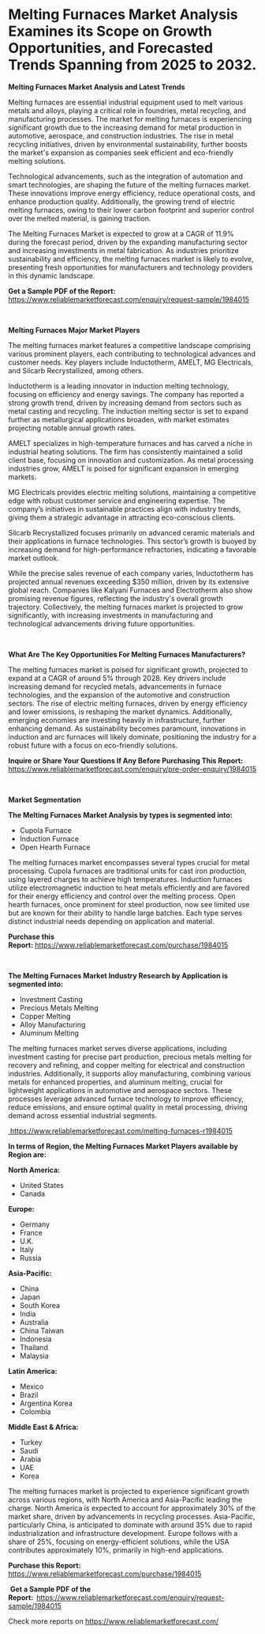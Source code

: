<p><h1>Melting Furnaces Market Analysis Examines its Scope on Growth Opportunities, and Forecasted Trends Spanning from 2025 to 2032.</h1></p><p><strong>Melting Furnaces Market Analysis and Latest Trends</strong></p>
<p><p>Melting furnaces are essential industrial equipment used to melt various metals and alloys, playing a critical role in foundries, metal recycling, and manufacturing processes. The market for melting furnaces is experiencing significant growth due to the increasing demand for metal production in automotive, aerospace, and construction industries. The rise in metal recycling initiatives, driven by environmental sustainability, further boosts the market's expansion as companies seek efficient and eco-friendly melting solutions.</p><p>Technological advancements, such as the integration of automation and smart technologies, are shaping the future of the melting furnaces market. These innovations improve energy efficiency, reduce operational costs, and enhance production quality. Additionally, the growing trend of electric melting furnaces, owing to their lower carbon footprint and superior control over the melted material, is gaining traction.</p><p>The Melting Furnaces Market is expected to grow at a CAGR of 11.9% during the forecast period, driven by the expanding manufacturing sector and increasing investments in metal fabrication. As industries prioritize sustainability and efficiency, the melting furnaces market is likely to evolve, presenting fresh opportunities for manufacturers and technology providers in this dynamic landscape.</p></p>
<p><strong>Get a Sample PDF of the Report:&nbsp;</strong> <a href="https://www.reliablemarketforecast.com/enquiry/request-sample/1984015?utm_campaign=2452&utm_medium=2&utm_source=Github&utm_content=ia&utm_term=08042025&utm_id=melting-furnaces">https://www.reliablemarketforecast.com/enquiry/request-sample/1984015</a></p>
<p>&nbsp;</p>
<p><strong>Melting Furnaces Major Market Players</strong></p>
<p><p>The melting furnaces market features a competitive landscape comprising various prominent players, each contributing to technological advances and customer needs. Key players include Inductotherm, AMELT, MG Electricals, and Silcarb Recrystallized, among others.</p><p>Inductotherm is a leading innovator in induction melting technology, focusing on efficiency and energy savings. The company has reported a strong growth trend, driven by increasing demand from sectors such as metal casting and recycling. The induction melting sector is set to expand further as metallurgical applications broaden, with market estimates projecting notable annual growth rates.</p><p>AMELT specializes in high-temperature furnaces and has carved a niche in industrial heating solutions. The firm has consistently maintained a solid client base, focusing on innovation and customization. As metal processing industries grow, AMELT is poised for significant expansion in emerging markets.</p><p>MG Electricals provides electric melting solutions, maintaining a competitive edge with robust customer service and engineering expertise. The company’s initiatives in sustainable practices align with industry trends, giving them a strategic advantage in attracting eco-conscious clients.</p><p>Silcarb Recrystallized focuses primarily on advanced ceramic materials and their applications in furnace technologies. This sector’s growth is buoyed by increasing demand for high-performance refractories, indicating a favorable market outlook.</p><p>While the precise sales revenue of each company varies, Inductotherm has projected annual revenues exceeding $350 million, driven by its extensive global reach. Companies like Kalyani Furnaces and Electrotherm also show promising revenue figures, reflecting the industry's overall growth trajectory. Collectively, the melting furnaces market is projected to grow significantly, with increasing investments in manufacturing and technological advancements driving future opportunities.</p></p>
<p>&nbsp;</p>
<p><strong>What Are The Key Opportunities For Melting Furnaces Manufacturers?</strong></p>
<p><p>The melting furnaces market is poised for significant growth, projected to expand at a CAGR of around 5% through 2028. Key drivers include increasing demand for recycled metals, advancements in furnace technologies, and the expansion of the automotive and construction sectors. The rise of electric melting furnaces, driven by energy efficiency and lower emissions, is reshaping the market dynamics. Additionally, emerging economies are investing heavily in infrastructure, further enhancing demand. As sustainability becomes paramount, innovations in induction and arc furnaces will likely dominate, positioning the industry for a robust future with a focus on eco-friendly solutions.</p></p>
<p><strong>Inquire or Share Your Questions If Any Before Purchasing This Report:</strong> <a href="https://www.reliablemarketforecast.com/enquiry/pre-order-enquiry/1984015?utm_campaign=2452&utm_medium=2&utm_source=Github&utm_content=ia&utm_term=08042025&utm_id=melting-furnaces">https://www.reliablemarketforecast.com/enquiry/pre-order-enquiry/1984015</a></p>
<p>&nbsp;</p>
<p><strong>Market Segmentation</strong></p>
<p><strong>The Melting Furnaces Market Analysis by types is segmented into:</strong></p>
<p><ul><li>Cupola Furnace</li><li>Induction Furnace</li><li>Open Hearth Furnace</li></ul></p>
<p><p>The melting furnaces market encompasses several types crucial for metal processing. Cupola furnaces are traditional units for cast iron production, using layered charges to achieve high temperatures. Induction furnaces utilize electromagnetic induction to heat metals efficiently and are favored for their energy efficiency and control over the melting process. Open hearth furnaces, once prominent for steel production, now see limited use but are known for their ability to handle large batches. Each type serves distinct industrial needs depending on application and material.</p></p>
<p><strong>Purchase this Report:&nbsp;</strong><a href="https://www.reliablemarketforecast.com/purchase/1984015?utm_campaign=2452&utm_medium=2&utm_source=Github&utm_content=ia&utm_term=08042025&utm_id=melting-furnaces">https://www.reliablemarketforecast.com/purchase/1984015</a></p>
<p>&nbsp;</p>
<p><strong>The Melting Furnaces Market Industry Research by Application is segmented into:</strong></p>
<p><ul><li>Investment Casting</li><li>Precious Metals Melting</li><li>Copper Melting</li><li>Alloy Manufacturing</li><li>Aluminum Melting</li></ul></p>
<p><p>The melting furnaces market serves diverse applications, including investment casting for precise part production, precious metals melting for recovery and refining, and copper melting for electrical and construction industries. Additionally, it supports alloy manufacturing, combining various metals for enhanced properties, and aluminum melting, crucial for lightweight applications in automotive and aerospace sectors. These processes leverage advanced furnace technology to improve efficiency, reduce emissions, and ensure optimal quality in metal processing, driving demand across essential industrial segments.</p></p>
<p><a href="https://www.reliablemarketforecast.com/melting-furnaces-r1984015?utm_campaign=2452&utm_medium=2&utm_source=Github&utm_content=ia&utm_term=08042025&utm_id=melting-furnaces">&nbsp;https://www.reliablemarketforecast.com/melting-furnaces-r1984015</a></p>
<p><strong>In terms of Region, the Melting Furnaces Market Players available by Region are:</strong></p>
<p>
    <p> <strong> North America: </strong>
        <ul>
            <li>United States</li>
            <li>Canada</li>
        </ul>
        </p> 
    <p> <strong> Europe: </strong>
        <ul>
            <li>Germany</li>
            <li>France</li>
            <li>U.K.</li>
            <li>Italy</li>
            <li>Russia</li>
        </ul>
        </p> 
    <p> <strong> Asia-Pacific: </strong>
        <ul>
            <li>China</li>
            <li>Japan</li>
            <li>South Korea</li>
            <li>India</li>
            <li>Australia</li>
            <li>China Taiwan</li>
            <li>Indonesia</li>
            <li>Thailand</li>
            <li>Malaysia</li>
        </ul>
        </p> 
    <p> <strong> Latin America: </strong>
        <ul>
            <li>Mexico</li>
            <li>Brazil</li>
            <li>Argentina Korea</li>
            <li>Colombia</li>
        </ul>
        </p> 
    <p> <strong> Middle East & Africa: </strong>
        <ul>
            <li>Turkey</li>
            <li>Saudi</li>
            <li>Arabia</li>
            <li>UAE</li>
            <li>Korea</li>
        </ul>
    </p>
    </p>
<p><p>The melting furnaces market is projected to experience significant growth across various regions, with North America and Asia-Pacific leading the charge. North America is expected to account for approximately 30% of the market share, driven by advancements in recycling processes. Asia-Pacific, particularly China, is anticipated to dominate with around 35% due to rapid industrialization and infrastructure development. Europe follows with a share of 25%, focusing on energy-efficient solutions, while the USA contributes approximately 10%, primarily in high-end applications.</p></p>
<p><strong>Purchase this Report: </strong><a href="https://www.reliablemarketforecast.com/purchase/1984015?utm_campaign=2452&utm_medium=2&utm_source=Github&utm_content=ia&utm_term=08042025&utm_id=melting-furnaces">https://www.reliablemarketforecast.com/purchase/1984015</a></p>
<p>&nbsp;<strong>Get a Sample PDF of the Report:&nbsp;&nbsp;</strong><a href="https://www.reliablemarketforecast.com/enquiry/request-sample/1984015?utm_campaign=2452&utm_medium=2&utm_source=Github&utm_content=ia&utm_term=08042025&utm_id=melting-furnaces">https://www.reliablemarketforecast.com/enquiry/request-sample/1984015</a></p>
<p><strong></strong></p>
<p>Check more reports on <a href="https://www.reliablemarketforecast.com/?utm_campaign=2452&utm_medium=2&utm_source=Github&utm_content=ia&utm_term=08042025&utm_id=melting-furnaces">https://www.reliablemarketforecast.com/</a></p>